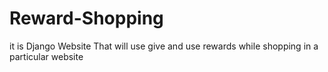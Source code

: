 # Reward-Shopping
it is Django Website That will use give and use rewards while shopping in a particular website

